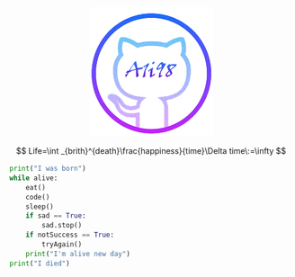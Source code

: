 

<p align="center">
  <img src="https://raw.githubusercontent.com/A1i98/A1i98/main/images.png" />
</p>

$$
Life=\int _{brith}^{death}\frac{happiness}{time}\Delta time\:=\infty 
$$


```python
print("I was born")
while alive:
    eat()
    code()
    sleep()
    if sad == True:
        sad.stop()
    if notSuccess == True:
        tryAgain()    
    print("I'm alive new day")
print("I died")    
```

